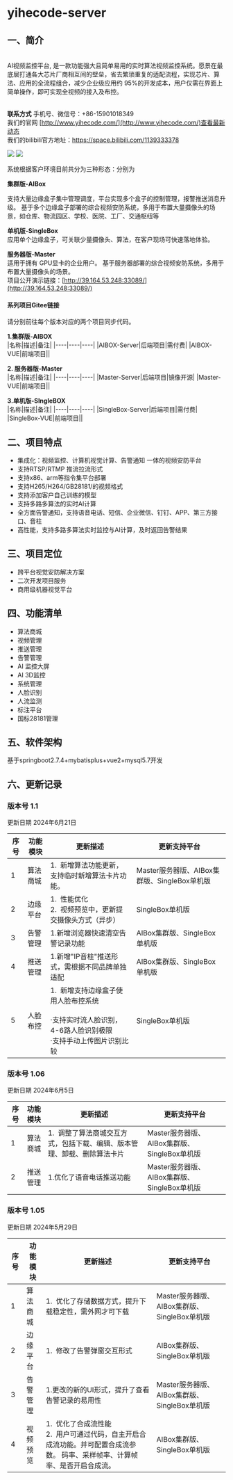 # yihecode-server


## 一、简介<br>
<br>
AI视频监控平台, 是一款功能强大且简单易用的实时算法视频监控系统。愿景在最底层打通各大芯片厂商相互间的壁垒，省去繁琐重复的适配流程，实现芯片、算法、应用的全流程组合，减少企业级应用约 95%的开发成本，用户仅需在界面上简单操作，即可实现全视频的接入及布控。<br><br>

 **联系方式** 
手机号、微信号：+86-15901018349<br>
我们的官网 [http://www.yihecode.com/](http://www.yihecode.com/)查看最新动态<br>
我们的bilibili官方地址：https://space.bilibili.com/1139333378 <br>


<img src="https://gitee.com/moo3108661550/yihecode-server/raw/master/src/main/resources/static/admin/images/%E5%BE%AE%E4%BF%A1%E5%9B%BE%E7%89%87_20240614193133.png" />

<img src="https://gitee.com/moo3108661550/yihecode-server/raw/master/src/main/resources/static/admin/images/%E5%BE%AE%E4%BF%A1%E5%9B%BE%E7%89%87_20240614193142.png" />

系统根据客户环境目前共分为三种形态：分别为<br>

**集群版-AIBox**<br>

支持大量边缘盒子集中管理调度，平台实现多个盒子的控制管理，报警推送消息升级。
基于多个边缘盒子部署的综合视频安防系统，多用于布置大量摄像头的场景，如仓库、物流园区、学校、医院、工厂、交通枢纽等<br>

**单机版-SingleBox**<br>
应用单个边缘盒子，可关联少量摄像头、算法，在客户现场可快速落地体验。<br>

**服务器版-Master**<br>
适用于拥有 GPU显卡的企业用户。
基于服务器部署的综合视频安防系统，多用于布置大量摄像头的场景。<br>
项目公开演示链接：[http://39.164.53.248:33089/](http://39.164.53.248:33089/)<br>

#### 系列项目Gitee链接<br>
请分别前往每个版本对应的两个项目同步代码。<br>

**1.集群版-AIBOX**
<br>
|名称|描述|备注|
|----|----|----|
|AIBOX-Server|后端项目|需付费|
|AIBOX-VUE|前端项目||
<br>

**2. 服务器版-Master**
<br>
|名称|描述|备注|
|----|----|----|
|Master-Server|后端项目|镜像开源|
|Master-VUE|前端项目||
<br>

**3.单机版-SIngleBOX**
<br>
|名称|描述|备注|
|----|----|----|
|SingleBox-Server|后端项目|需付费|
|SingleBox-VUE|前端项目||
<br>

## 二、项目特点<br>
- 集成化：视频监控、计算机视觉计算、告警通知 一体的视频安防平台<br>
- 支持RTSP/RTMP 推流拉流形式<br>
- 支持x86、arm等指令集平台部署<br>
- 支持H265/H264/GB28181/的视频格式<br>
- 支持添加客户自己训练的模型<br>
- 支持多路多算法的实时AI计算<br>
- 全方面告警通知，支持语音电话、短信、企业微信、钉钉、APP、第三方接口、音柱<br>
- 高性能，支持多路多算法实时监控与AI计算，及时返回告警结果<br>

## 三、项目定位<br>
- 跨平台视觉安防解决方案<br>
- 二次开发项目服务<br>
- 商用级机器视觉平台<br>

## 四、功能清单<br>
- 算法商城<br>
- 视频管理<br>
- 推送管理<br>
- 告警管理<br>
- AI 监控大屏<br>
- AI 3D监控<br>
- 系统管理<br>
- 人脸识别<br>
- 人流监测<br>
- 标注平台<br>
- 国标28181管理<br>


## 五、软件架构<br>
基于springboot2.7.4+mybatisplus+vue2+mysql5.7开发

## 六、更新记录<br>
### 版本号 1.1
更新日期 2024年6月21日

| 序号  | 功能模块 | 更新描述                                                               | 更新支持平台                           |
| --- | ---- | ------------------------------------------------------------------ | -------------------------------- |
| 1   | 算法商城 | 1.  新增算法功能更新，支持临时新增算法卡片功能。                                         | Master服务器版、AIBox集群版、SingleBox单机版 |
| 2   | 边缘平台 | 1.  性能优化<br>2.  视频预览中，更新提交摄像头方式（异步）                                | SingleBox单机版                     |
| 3   | 告警管理 | 1.新增浏览器快速清空告警记录功能                                                  | AIBox集群版、SingleBox单机版            |
| 4   | 推送管理 | 1.新增"IP音柱"推送形式，需根据不同品牌单独适配                                         | AIBox集群版、SingleBox单机版            |
| 5   | 人脸布控 | 1.  新增支持边缘盒子使用人脸布控系统<br><br>·支持实时流人脸识别，4-6路人脸识别极限<br>·支持手动上传图片识别比较 | SingleBox单机版                     |


### 版本号 1.06
更新日期 2024年6月5日

| 序号  | 功能模块 | 更新描述                                   | 更新支持平台                           |
| --- | ----   | -------------------------------------- | -------------------------------- |
| 1   | 算法商城 | 1.  调整了算法商城交互方式，包括下载、编辑、版本管理、卸载、删除算法卡片 | Master服务器版、AIBox集群版、SingleBox单机版 |
| 2   | 推送管理 | 1.优化了语音电话推送功能                          | Master服务器版、AIBox集群版、SingleBox单机版 |


### 版本号 1.05
更新日期 2024年5月29日

| 序号  | 功能模块 | 更新描述                                                                   | 更新支持平台                           |
| --- | ---- | ---------------------------------------------------------------------- | -------------------------------- |
| 1   | 算法商城 | 1.  优化了存储数据方式，提升下载稳定性，需外网才可下载                            | Master服务器版、AIBox集群版、SingleBox单机版 |
| 2   | 边缘平台 | 1.  修改了告警弹窗交互形式                                                  | AIBox集群版、SingleBox单机版            |
| 3   | 告警管理 | 1.更改的新的UI形式，提升了查看告警记录的易用性                                    | Master服务器版、AIBox集群版、SingleBox单机版 |
| 4   | 视频预览 | 1.  优化了合成流性能<br>2.  用户可通过代码，自主开启合成流功能。并可配置合成流参数。 码率、采样帧率、计算帧率、是否开启合成流。 | AIBox集群版、SingleBox单机版            |
